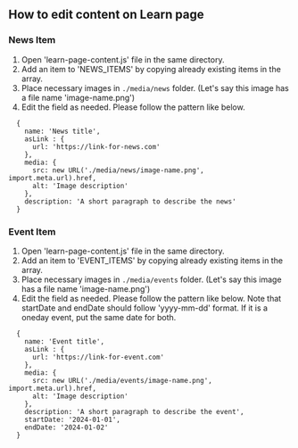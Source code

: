 ## How to edit content on Learn page

### News Item

1. Open 'learn-page-content.js' file in the same directory.
2. Add an item to 'NEWS_ITEMS' by copying already existing items in the array.
3. Place necessary images in `./media/news` folder. (Let's say this image has a file name 'image-name.png')
4. Edit the field as needed. Please follow the pattern like below. 

```
  {
    name: 'News title',
    asLink : {
      url: 'https://link-for-news.com'
    },
    media: {
      src: new URL('./media/news/image-name.png', import.meta.url).href,
      alt: 'Image description'
    },
    description: 'A short paragraph to describe the news'
  }
```

### Event Item

1. Open 'learn-page-content.js' file in the same directory.
2. Add an item to 'EVENT_ITEMS' by copying already existing items in the array.
3. Place necessary images in `./media/events` folder. (Let's say this image has a file name 'image-name.png')
4. Edit the field as needed. Please follow the pattern like below. Note that startDate and endDate should follow 'yyyy-mm-dd' format. If it is a oneday event, put the same date for both.

```
  {
    name: 'Event title',
    asLink : {
      url: 'https://link-for-event.com'
    },
    media: {
      src: new URL('./media/events/image-name.png', import.meta.url).href,
      alt: 'Image description'
    },
    description: 'A short paragraph to describe the event',
    startDate: '2024-01-01',
    endDate: '2024-01-02'
  }
```